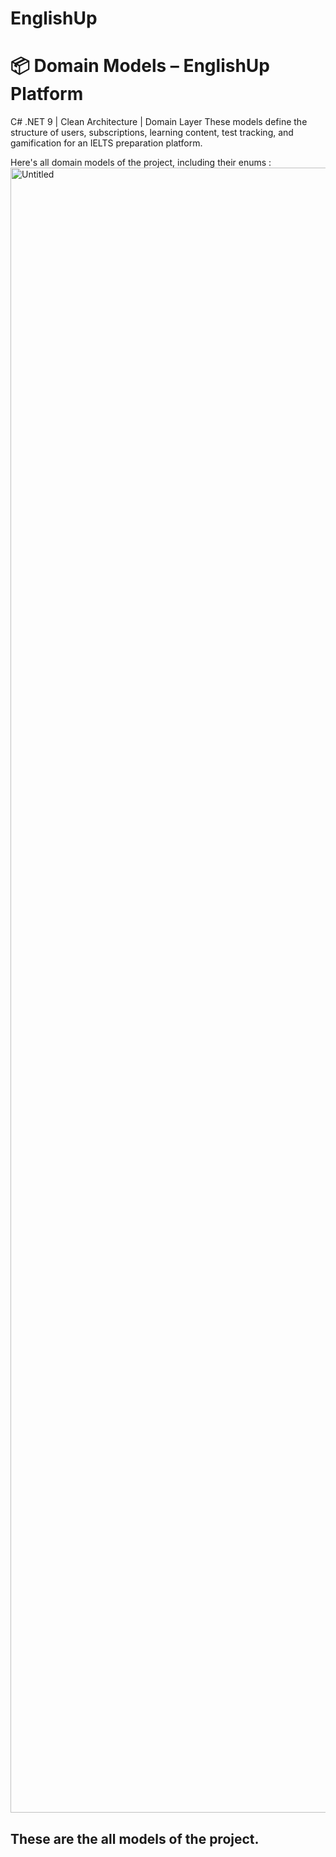 # EnglishUp

# 📦 Domain Models – EnglishUp Platform
C# .NET 9 | Clean Architecture | Domain Layer
These models define the structure of users, subscriptions, learning content, test tracking, and gamification for an IELTS preparation platform.

Here's all domain models of the project, including their enums :
<img width="1170" height="2632" alt="Untitled" src="https://github.com/user-attachments/assets/06ed114d-733f-406a-8ae1-b5bea49267e8" />



## These are the all models of the project.
